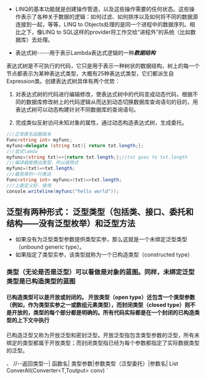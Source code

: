 - LINQ的基本功能就是创建操作管道，以及这些操作需要的任何状态。这些操作表示了各种关于数据的逻辑：如何过滤、如何排序以及如何将不同的数据源连接到一起，等等，LINQ to Objects处理的是同一个进程中的数据序列。相比之下，像LINQ to SQL这样的provider将工作交给“进程外”的系统（比如数据库）去处理。

- 表达式树-----用于表示Lambda表达式逻辑的一种***数据结构***

表达式树是不可执行的代码，它只是用于表示一种树状的数据结构，树上的每一个节点都表示为某种表达式类型，大概有25种表达式类型，它们都派生自Expression类。创建表达式树具体有两个优势：

1. 对表达式树的代码进行编辑修改，使表达式树中的代码变成动态代码，根据不同的数据库修改树上的代码逻辑从而达到动态切换数据库查询语句的目的，用表达式树可以动态构建针对不同数据库的查询语句。

2. 完成类似反射访问未知对象的属性，通过动态构造表达式树，生成委托。

```C#
///正常匿名函数版本
Func<string int> myfunc;
myfunc=delegate (string txt){ return txt.length;};
///显式lamda
myfunc=(string txt)=>{return txt.length;};//txt goes to txt.length
///编译器能猜出类型，所以就隐式
myfunc=(txt)=>txt.length;
///最简单的一行表达
Func<string int> myfunc=(txt)=>txt.length;
///上面定义好，使用
console.writeline(myfunc("hello world"));
```

## 泛型有两种形式： 泛型类型（包括类、接口、委托和结构——没有泛型枚举）和泛型方法

- 如果没有为泛型类型参数提供类型实参，那么这就是一个未绑定泛型类型（unbound generic type）。
- 如果指定了类型实参，该类型就称为一个已构造类型（constructed type）

### 类型（无论是否是泛型）可以看做是对象的蓝图。同样，未绑定泛型类型是已构造类型的蓝图

#### 已构造类型可以是开放或封闭的。 开放类型（open type）还包含一个类型参数（例如，作为类型实参之一或数组元素类型），而封闭类型（closed type）则不是开放的，类型的每个部分都是明确的。所有代码实际都是在一个封闭的已构造类型的上下文中执行

已构造泛型又称为开放泛型和密封泛型。开放泛型指包含类型参数的泛型，所有未绑定的类型都属于开放类型；而封闭类型指已经为每个参数都指定了实际数据类型的泛型。

、
//--返回类型--| 函数名| 类型参数|参数类型（泛型委托）|参数名|
List<Toutput> ConverAll<Toutput>(Converter<T,Toutput> conv)
`
